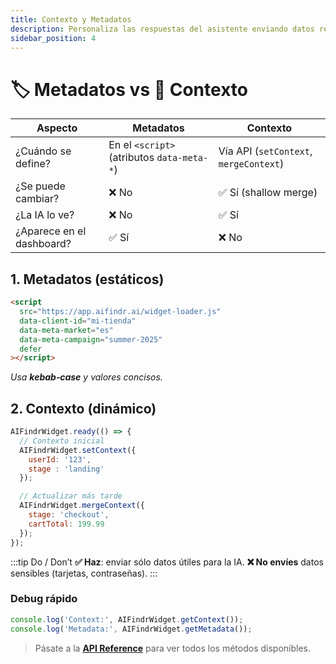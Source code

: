 ```yaml
---
title: Contexto y Metadatos
description: Personaliza las respuestas del asistente enviando datos relevantes
sidebar_position: 4
---
```


# 🏷️ Metadatos vs 💬 Contexto

| Aspecto | Metadatos | Contexto |
|---------|-----------|----------|
| ¿Cuándo se define? | En el `<script>` (atributos `data-meta-*`) | Vía API (`setContext`, `mergeContext`) |
| ¿Se puede cambiar? | ❌ No | ✅ Sí (shallow merge) |
| ¿La IA lo ve? | ❌ No | ✅ Sí |
| ¿Aparece en el dashboard? | ✅ Sí | ❌ No |

## 1. Metadatos (estáticos)

```html
<script
  src="https://app.aifindr.ai/widget-loader.js"
  data-client-id="mi-tienda"
  data-meta-market="es"
  data-meta-campaign="summer-2025"
  defer
></script>
````

*Usa **kebab‑case** y valores concisos.*

## 2. Contexto (dinámico)

```js
AIFindrWidget.ready(() => {
  // Contexto inicial
  AIFindrWidget.setContext({
    userId: '123',
    stage : 'landing'
  });

  // Actualizar más tarde
  AIFindrWidget.mergeContext({
    stage: 'checkout',
    cartTotal: 199.99
  });
});
```

\:::tip Do / Don’t
**✅ Haz**: enviar sólo datos útiles para la IA.
**❌ No envíes** datos sensibles (tarjetas, contraseñas).
\:::

### Debug rápido

```js
console.log('Context:', AIFindrWidget.getContext());
console.log('Metadata:', AIFindrWidget.getMetadata());
```

> Pásate a la [**API Reference**](./api-reference) para ver todos los métodos disponibles.
